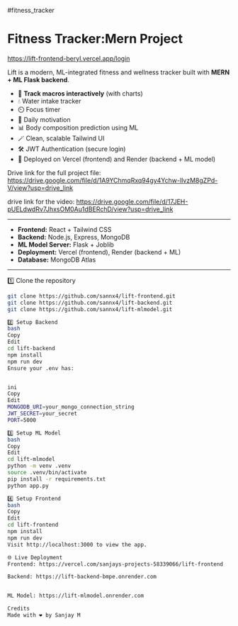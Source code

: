 #fitness_tracker

# Fitness Tracker:Mern Project 
https://lift-frontend-beryl.vercel.app/login

Lift is a modern, ML-integrated fitness and wellness tracker built with **MERN + ML Flask backend**.

- 🌿 **Track macros interactively** (with charts)
- 💧 Water intake tracker
- ⏲️ Focus timer
- 🌟 Daily motivation
- 📊 Body composition prediction using ML
- 🪄 Clean, scalable Tailwind UI
- 🛠️ JWT Authentication (secure login)
- 🚀 Deployed on Vercel (frontend) and Render (backend + ML model)



Drive link for the full project file:
https://drive.google.com/file/d/1A9YChmqRxq94gy4Ychw-lIvzM8gZPd-V/view?usp=drive_link

drive link for the video:
https://drive.google.com/file/d/17JEH-pUELdwdRv7JhxsOM0Au1dBERchD/view?usp=drive_link




---


- **Frontend:** React + Tailwind CSS
- **Backend:** Node.js, Express, MongoDB
- **ML Model Server:** Flask + Joblib
- **Deployment:** Vercel (frontend), Render (backend + ML)
- **Database:** MongoDB Atlas

---
1️⃣ Clone the repository

```bash
git clone https://github.com/sannx4/lift-frontend.git
git clone https://github.com/sannx4/lift-backend.git
git clone https://github.com/sannx4/lift-mlmodel.git

2️⃣ Setup Backend
bash
Copy
Edit
cd lift-backend
npm install
npm run dev
Ensure your .env has:


ini
Copy
Edit
MONGODB_URI=your_mongo_connection_string
JWT_SECRET=your_secret
PORT=5000

3️⃣ Setup ML Model
bash
Copy
Edit
cd lift-mlmodel
python -m venv .venv
source .venv/bin/activate
pip install -r requirements.txt
python app.py

4️⃣ Setup Frontend
bash
Copy
Edit
cd lift-frontend
npm install
npm run dev
Visit http://localhost:3000 to view the app.

🌐 Live Deployment
Frontend: https://vercel.com/sanjays-projects-58339066/lift-frontend

Backend: https://lift-backend-bmpe.onrender.com


ML Model: https://lift-mlmodel.onrender.com

Credits
Made with ❤️ by Sanjay M
